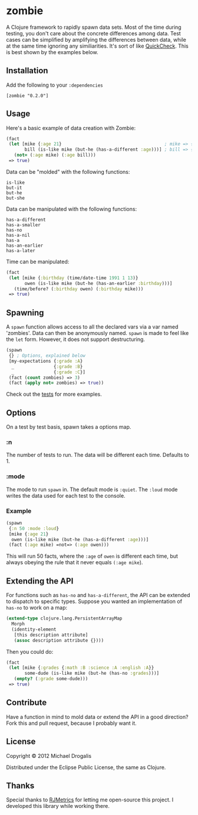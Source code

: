 # zombie

A Clojure framework to rapidly spawn data sets. Most of the time during testing, you don't care about the concrete differences among data. Test cases can be simplified by amplifying the differences between data, while at the same time ignoring any similiarities. It's sort of like [QuickCheck](http://www.haskell.org/haskellwiki/Introduction_to_QuickCheck). This is best shown by the examples below.

## Installation

Add the following to your `:dependencies`

    [zombie "0.2.0"]

## Usage

Here's a basic example of data creation with Zombie:

```clojure
(fact
 (let [mike {:age 21}                                       ; mike => {:age 21}
       bill (is-like mike (but-he (has-a-different :age)))] ; bill => {:age <n != 21>}
   (not= (:age mike) (:age bill)))
 => true)
```

Data can be "molded" with the following functions:

    is-like
    but-it
    but-he
    but-she

Data can be manipulated with the following functions:
    
    has-a-different
    has-a-smaller
    has-no
    has-a-nil
    has-a
    has-an-earlier
    has-a-later

Time can be manipulated:

```clojure
(fact
 (let [mike {:birthday (time/date-time 1991 1 13)}
       owen (is-like mike (but-he (has-an-earlier :birthday)))]
   (time/before? (:birthday owen) (:birthday mike)))
 => true)
```

## Spawning

A `spawn` function allows access to all the declared vars via a var named 'zombies'. Data can then be anonymously named.
`spawn` is made to feel like the `let` form. However, it does not support destructuring.

```clojure
(spawn
 {} ; Options, explained below
 [my-expectations {:grade :A}
  _               {:grade :B}
  _               {:grade :C}]
 (fact (count zombies) => 3)
 (fact (apply not= zombies) => true))
```
    
Check out the [tests](https://github.com/MichaelDrogalis/zombie/blob/master/test/zombie/core_test.clj) for more examples.

## Options

On a test by test basis, spawn takes a options map.

### :n

The number of tests to run. The data will be different each time. Defaults to 1.

### :mode

The mode to run `spawn` in. The default mode is `:quiet`. The `:loud` mode writes the data used for each test to the console.

### Example

```clojure
(spawn
 {:n 50 :mode :loud}
 [mike {:age 21}
  owen (is-like mike (but-he (has-a-different :age)))]
 (fact (:age mike) =not=> (:age owen)))
```

This will run 50 facts, where the `:age` of `owen` is different each time, but always obeying the rule that it never equals `(:age mike`).

## Extending the API

For functions such as `has-no` and `has-a-different`, the API can be extended to dispatch to specific types. Suppose you wanted an implementation of `has-no` to work on a map:

```clojure
(extend-type clojure.lang.PersistentArrayMap
  Morph
  (identity-element
   [this description attribute]
   (assoc description attribute {})))
```

Then you could do:

```clojure
(fact
 (let [mike {:grades {:math :B :science :A :english :A}}
       some-dude (is-like mike (but-he (has-no :grades)))]
   (empty? (:grade some-dude)))
 => true)
```

## Contribute

Have a function in mind to mold data or extend the API in a good direction? Fork this and pull request, because I probably want it.

## License

Copyright © 2012 Michael Drogalis

Distributed under the Eclipse Public License, the same as Clojure.

## Thanks

Special thanks to [RJMetrics](http://www.rjmetrics.com/) for letting me open-source this project. I developed this library while working there.

